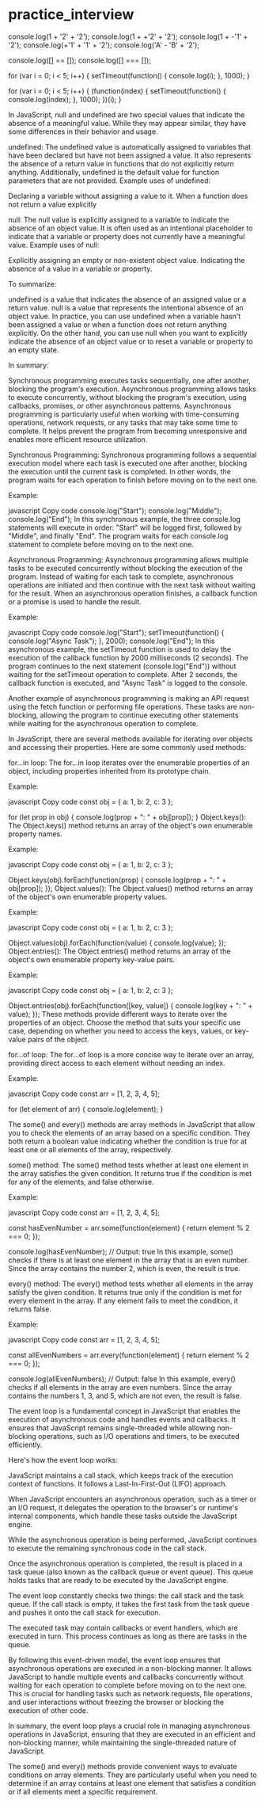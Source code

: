 # practice_interview

console.log(1 + '2' + '2');
console.log(1 + +'2' + '2');
console.log(1 + -'1' + '2');
console.log(+'1' + '1' + '2');
console.log('A' - 'B' + '2');

console.log([] == []);
console.log([] === []);

for (var i = 0; i < 5; i++) {
  setTimeout(function() {
    console.log(i);
  }, 1000);
}

for (var i = 0; i < 5; i++) {
  (function(index) {
    setTimeout(function() {
      console.log(index);
    }, 1000);
  })(i);
}

In JavaScript, null and undefined are two special values that indicate the absence of a meaningful value. While they may appear similar, they have some differences in their behavior and usage.

undefined: The undefined value is automatically assigned to variables that have been declared but have not been assigned a value. It also represents the absence of a return value in functions that do not explicitly return anything. Additionally, undefined is the default value for function parameters that are not provided.
Example uses of undefined:

Declaring a variable without assigning a value to it.
When a function does not return a value explicitly

null: The null value is explicitly assigned to a variable to indicate the absence of an object value. It is often used as an intentional placeholder to indicate that a variable or property does not currently have a meaningful value.
Example uses of null:

Explicitly assigning an empty or non-existent object value.
Indicating the absence of a value in a variable or property.

To summarize:

undefined is a value that indicates the absence of an assigned value or a return value.
null is a value that represents the intentional absence of an object value.
In practice, you can use undefined when a variable hasn't been assigned a value or when a function does not return anything explicitly. On the other hand, you can use null when you want to explicitly indicate the absence of an object value or to reset a variable or property to an empty state.

In summary:

Synchronous programming executes tasks sequentially, one after another, blocking the program's execution.
Asynchronous programming allows tasks to execute concurrently, without blocking the program's execution, using callbacks, promises, or other asynchronous patterns.
Asynchronous programming is particularly useful when working with time-consuming operations, network requests, or any tasks that may take some time to complete. It helps prevent the program from becoming unresponsive and enables more efficient resource utilization.

Synchronous Programming:
Synchronous programming follows a sequential execution model where each task is executed one after another, blocking the execution until the current task is completed. In other words, the program waits for each operation to finish before moving on to the next one.

Example:

javascript
Copy code
console.log("Start");
console.log("Middle");
console.log("End");
In this synchronous example, the three console.log statements will execute in order: "Start" will be logged first, followed by "Middle", and finally "End". The program waits for each console.log statement to complete before moving on to the next one.

Asynchronous Programming:
Asynchronous programming allows multiple tasks to be executed concurrently without blocking the execution of the program. Instead of waiting for each task to complete, asynchronous operations are initiated and then continue with the next task without waiting for the result. When an asynchronous operation finishes, a callback function or a promise is used to handle the result.

Example:

javascript
Copy code
console.log("Start");
setTimeout(function() {
  console.log("Async Task");
}, 2000);
console.log("End");
In this asynchronous example, the setTimeout function is used to delay the execution of the callback function by 2000 milliseconds (2 seconds). The program continues to the next statement (console.log("End")) without waiting for the setTimeout operation to complete. After 2 seconds, the callback function is executed, and "Async Task" is logged to the console.

Another example of asynchronous programming is making an API request using the fetch function or performing file operations. These tasks are non-blocking, allowing the program to continue executing other statements while waiting for the asynchronous operation to complete.

In JavaScript, there are several methods available for iterating over objects and accessing their properties. Here are some commonly used methods:

for...in loop:
The for...in loop iterates over the enumerable properties of an object, including properties inherited from its prototype chain.

Example:

javascript
Copy code
const obj = { a: 1, b: 2, c: 3 };

for (let prop in obj) {
  console.log(prop + ": " + obj[prop]);
}
Object.keys():
The Object.keys() method returns an array of the object's own enumerable property names.

Example:

javascript
Copy code
const obj = { a: 1, b: 2, c: 3 };

Object.keys(obj).forEach(function(prop) {
  console.log(prop + ": " + obj[prop]);
});
Object.values():
The Object.values() method returns an array of the object's own enumerable property values.

Example:

javascript
Copy code
const obj = { a: 1, b: 2, c: 3 };

Object.values(obj).forEach(function(value) {
  console.log(value);
});
Object.entries():
The Object.entries() method returns an array of the object's own enumerable property key-value pairs.

Example:

javascript
Copy code
const obj = { a: 1, b: 2, c: 3 };

Object.entries(obj).forEach(function([key, value]) {
  console.log(key + ": " + value);
});
These methods provide different ways to iterate over the properties of an object. Choose the method that suits your specific use case, depending on whether you need to access the keys, values, or key-value pairs of the object.

for...of loop:
The for...of loop is a more concise way to iterate over an array, providing direct access to each element without needing an index.

Example:

javascript
Copy code
const arr = [1, 2, 3, 4, 5];

for (let element of arr) {
  console.log(element);
}



The some() and every() methods are array methods in JavaScript that allow you to check the elements of an array based on a specific condition. They both return a boolean value indicating whether the condition is true for at least one or all elements of the array, respectively.

some() method:
The some() method tests whether at least one element in the array satisfies the given condition. It returns true if the condition is met for any of the elements, and false otherwise.

Example:

javascript
Copy code
const arr = [1, 2, 3, 4, 5];

const hasEvenNumber = arr.some(function(element) {
  return element % 2 === 0;
});

console.log(hasEvenNumber); // Output: true
In this example, some() checks if there is at least one element in the array that is an even number. Since the array contains the number 2, which is even, the result is true.

every() method:
The every() method tests whether all elements in the array satisfy the given condition. It returns true only if the condition is met for every element in the array. If any element fails to meet the condition, it returns false.

Example:

javascript
Copy code
const arr = [1, 2, 3, 4, 5];

const allEvenNumbers = arr.every(function(element) {
  return element % 2 === 0;
});

console.log(allEvenNumbers); // Output: false
In this example, every() checks if all elements in the array are even numbers. Since the array contains the numbers 1, 3, and 5, which are not even, the result is false.



The event loop is a fundamental concept in JavaScript that enables the execution of asynchronous code and handles events and callbacks. It ensures that JavaScript remains single-threaded while allowing non-blocking operations, such as I/O operations and timers, to be executed efficiently.

Here's how the event loop works:

JavaScript maintains a call stack, which keeps track of the execution context of functions. It follows a Last-In-First-Out (LIFO) approach.

When JavaScript encounters an asynchronous operation, such as a timer or an I/O request, it delegates the operation to the browser's or runtime's internal components, which handle these tasks outside the JavaScript engine.

While the asynchronous operation is being performed, JavaScript continues to execute the remaining synchronous code in the call stack.

Once the asynchronous operation is completed, the result is placed in a task queue (also known as the callback queue or event queue). This queue holds tasks that are ready to be executed by the JavaScript engine.

The event loop constantly checks two things: the call stack and the task queue. If the call stack is empty, it takes the first task from the task queue and pushes it onto the call stack for execution.

The executed task may contain callbacks or event handlers, which are executed in turn. This process continues as long as there are tasks in the queue.

By following this event-driven model, the event loop ensures that asynchronous operations are executed in a non-blocking manner. It allows JavaScript to handle multiple events and callbacks concurrently without waiting for each operation to complete before moving on to the next one. This is crucial for handling tasks such as network requests, file operations, and user interactions without freezing the browser or blocking the execution of other code.

In summary, the event loop plays a crucial role in managing asynchronous operations in JavaScript, ensuring that they are executed in an efficient and non-blocking manner, while maintaining the single-threaded nature of JavaScript.

The some() and every() methods provide convenient ways to evaluate conditions on array elements. They are particularly useful when you need to determine if an array contains at least one element that satisfies a condition or if all elements meet a specific requirement.
